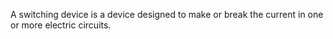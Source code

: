 A switching device is a device designed to make or break the current in one or more electric circuits.
